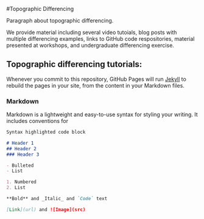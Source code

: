 #Topographic Differencing 

Paragraph about topographic differencing. 

We provide material including several video tutoials, blog posts with multiple differencing examples, links to GitHub code respositories, material presented at workshops, and undergraduate differencing exercise. 

## Topographic differencing tutorials: 

Whenever you commit to this repository, GitHub Pages will run [Jekyll](https://jekyllrb.com/) to rebuild the pages in your site, from the content in your Markdown files.


### Markdown

Markdown is a lightweight and easy-to-use syntax for styling your writing. It includes conventions for

```markdown
Syntax highlighted code block

# Header 1
## Header 2
### Header 3

- Bulleted
- List

1. Numbered
2. List

**Bold** and _Italic_ and `Code` text

[Link](url) and ![Image](src)
```


